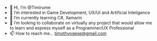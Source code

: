 - 👋 Hi, I’m @Timirume
- 👀 I’m interested in Game Development, UX/UI and Artificial Inteligence
- 🌱 I’m currently learning C#, Xamarin
- 💞️ I’m looking to collaborate on virtually any project that would allow me to learn and express myself as a Programmer/UX Professional
- 📫 How to reach me... timothyogese@gmail.com

<!---
Timirume/Timirume is a ✨ special ✨ repository because its `README.md` (this file) appears on your GitHub profile.
You can click the Preview link to take a look at your changes.
--->
